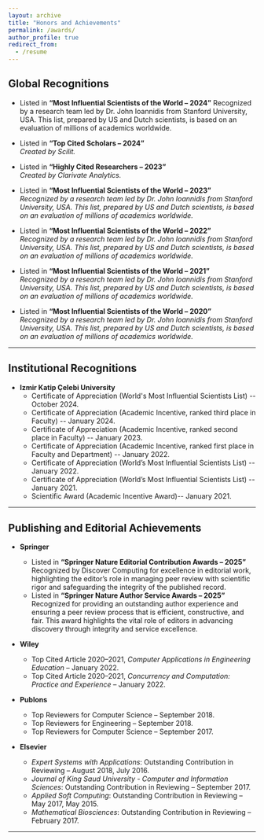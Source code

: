 ```yaml
---
layout: archive
title: "Honors and Achievements"
permalink: /awards/
author_profile: true
redirect_from:
  - /resume
---
```



## Global Recognitions

- Listed in **“Most Influential Scientists of the World – 2024”**
Recognized by a research team led by Dr. John Ioannidis from Stanford University, USA. This list, prepared by US and Dutch scientists, is based on an evaluation of millions of academics worldwide.

- Listed in **“Top Cited Scholars – 2024”**  
  *Created by Scilit.*
  
- Listed in **“Highly Cited Researchers – 2023”**  
  *Created by Clarivate Analytics.*

- Listed in **“Most Influential Scientists of the World – 2023”**  
  *Recognized by a research team led by Dr. John Ioannidis from Stanford University, USA. This list, prepared by US and Dutch scientists, is based on an evaluation of millions of academics worldwide.*

- Listed in **“Most Influential Scientists of the World – 2022”**  
  *Recognized by a research team led by Dr. John Ioannidis from Stanford University, USA. This list, prepared by US and Dutch scientists, is based on an evaluation of millions of academics worldwide.*

- Listed in **“Most Influential Scientists of the World – 2021”**  
  *Recognized by a research team led by Dr. John Ioannidis from Stanford University, USA. This list, prepared by US and Dutch scientists, is based on an evaluation of millions of academics worldwide.*

- Listed in **“Most Influential Scientists of the World – 2020”**  
  *Recognized by a research team led by Dr. John Ioannidis from Stanford University, USA. This list, prepared by US and Dutch scientists, is based on an evaluation of millions of academics worldwide.*

---

## Institutional Recognitions
- **Izmir Katip Çelebi University**  
  - Certificate of Appreciation (World's Most Influential Scientists List) -- October 2024.
  - Certificate of Appreciation (Academic Incentive, ranked third place in Faculty) -- January 2024.
  - Certificate of Appreciation (Academic Incentive, ranked second place in Faculty) -- January 2023.
  - Certificate of Appreciation (Academic Incentive, ranked first place in Faculty and Department) -- January 2022.  
  - Certificate of Appreciation (World’s Most Influential Scientists List) -- January 2022.  
  - Certificate of Appreciation (World’s Most Influential Scientists List) -- January 2021.  
  - Scientific Award (Academic Incentive Award)-- January 2021.  

---

## Publishing and Editorial Achievements

- **Springer**  
  - Listed in **“Springer Nature Editorial Contribution Awards – 2025”** Recognized by Discover Computing for excellence in editorial work, highlighting the editor’s role in managing peer review with scientific rigor and safeguarding the integrity of the published record.
  - Listed in **“Springer Nature Author Service Awards – 2025”** Recognized for providing an outstanding author experience and ensuring a peer review process that is efficient, constructive, and fair. This award highlights the vital role of editors in advancing discovery through integrity and service excellence.

- **Wiley**  
  - Top Cited Article 2020–2021, *Computer Applications in Engineering Education* – January 2022.  
  - Top Cited Article 2020–2021, *Concurrency and Computation: Practice and Experience* – January 2022.  

- **Publons**  
  - Top Reviewers for Computer Science – September 2018.  
  - Top Reviewers for Engineering – September 2018.  
  - Top Reviewers for Computer Science – September 2017.  

- **Elsevier**  
  - *Expert Systems with Applications*: Outstanding Contribution in Reviewing – August 2018, July 2016.  
  - *Journal of King Saud University - Computer and Information Sciences*: Outstanding Contribution in Reviewing – September 2017.  
  - *Applied Soft Computing*: Outstanding Contribution in Reviewing – May 2017, May 2015.  
  - *Mathematical Biosciences*: Outstanding Contribution in Reviewing – February 2017.  

---

